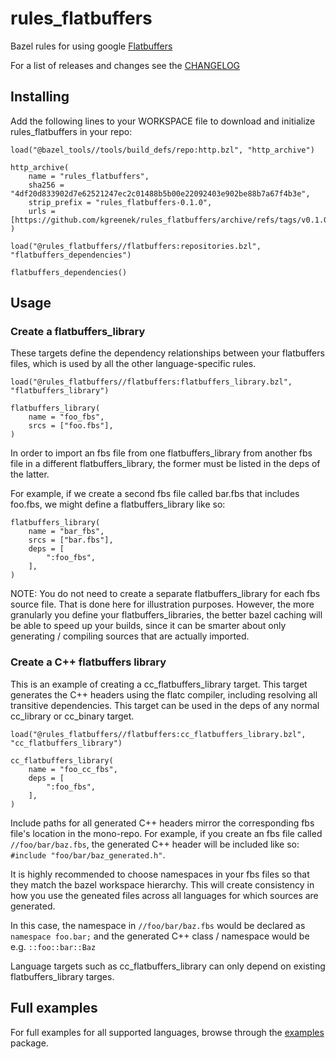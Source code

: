 # rules_flatbuffers

Bazel rules for using google [Flatbuffers](https://github.com/google/flatbuffers)

For a list of releases and changes see the [CHANGELOG](CHANGELOG.md)

## Installing

Add the following lines to your WORKSPACE file to download and initialize rules_flatbuffers in your repo:

```bzl
load("@bazel_tools//tools/build_defs/repo:http.bzl", "http_archive")

http_archive(
    name = "rules_flatbuffers",
    sha256 = "4df20d833902d7e62521247ec2c01488b5b00e22092403e902be88b7a67f4b3e",
    strip_prefix = "rules_flatbuffers-0.1.0",
    urls = [https://github.com/kgreenek/rules_flatbuffers/archive/refs/tags/v0.1.0.tar.gz],
)

load("@rules_flatbuffers//flatbuffers:repositories.bzl", "flatbuffers_dependencies")

flatbuffers_dependencies()
```

## Usage

### Create a flatbuffers_library

These targets define the dependency relationships between your flatbuffers files, which is used by all the other language-specific rules.

```bzl
load("@rules_flatbuffers//flatbuffers:flatbuffers_library.bzl", "flatbuffers_library")

flatbuffers_library(
    name = "foo_fbs",
    srcs = ["foo.fbs"],
)
```

In order to import an fbs file from one flatbuffers_library from another fbs file in a different flatbuffers_library, the former must be listed in the deps of the latter.

For example, if we create a second fbs file called bar.fbs that includes foo.fbs, we might define a flatbuffers_library like so:

```bzl
flatbuffers_library(
    name = "bar_fbs",
    srcs = ["bar.fbs"],
    deps = [
        ":foo_fbs",
    ],
)
```

NOTE: You do not need to create a separate flatbuffers_library for each fbs source file. That is done here for illustration purposes. However, the more granularly you define your flatbuffers_libraries, the better bazel caching will be able to speed up your builds, since it can be smarter about only generating / compiling sources that are actually imported. 

### Create a C++ flatbuffers library

This is an example of creating a cc_flatbuffers_library target. This target generates the C++ headers using the flatc compiler, including resolving all transitive dependencies. This target can be used in the deps of any normal cc_library or cc_binary target.

```bzl
load("@rules_flatbuffers//flatbuffers:cc_flatbuffers_library.bzl", "cc_flatbuffers_library")

cc_flatbuffers_library(
    name = "foo_cc_fbs",
    deps = [
        ":foo_fbs",
    ],
)
```

Include paths for all generated C++ headers mirror the corresponding fbs file's location in the mono-repo. For example, if you create an fbs file called `//foo/bar/baz.fbs`, the generated C++ header will be included like so: `#include "foo/bar/baz_generated.h"`.

It is highly recommended to choose namespaces in your fbs files so that they match the bazel workspace hierarchy. This will create consistency in how you use the geneated files across all languages for which sources are generated.

In this case, the namespace in `//foo/bar/baz.fbs` would be declared as `namespace foo.bar;` and the generated C++ class / namespace would be e.g. `::foo::bar::Baz`

Language targets such as cc_flatbuffers_library can only depend on existing flatbuffers_library targes.

## Full examples

For full examples for all supported languages, browse through the [examples](examples) package.
